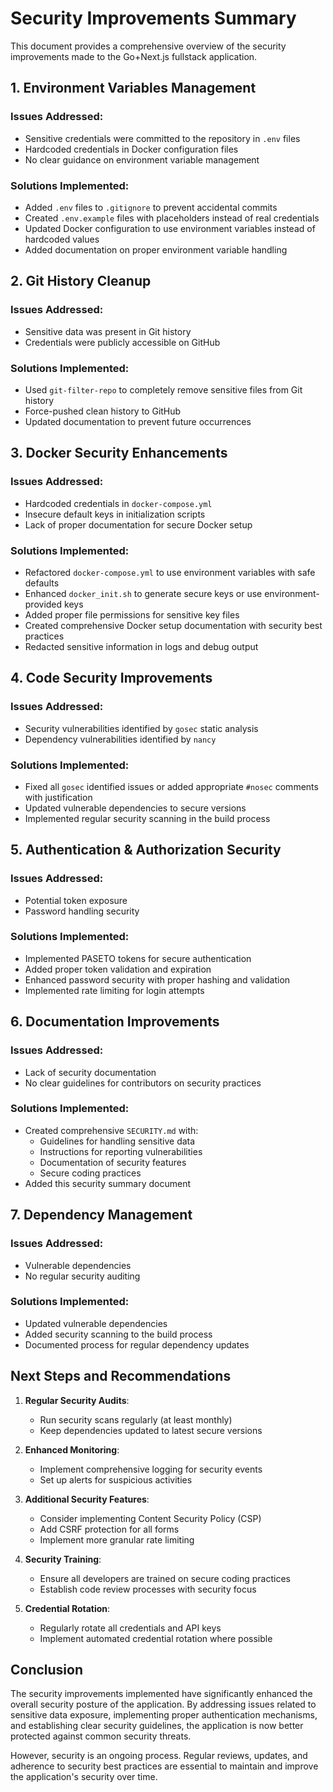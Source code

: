 # Security Improvements Summary

This document provides a comprehensive overview of the security improvements made to the Go+Next.js fullstack application.

## 1. Environment Variables Management

### Issues Addressed:
- Sensitive credentials were committed to the repository in `.env` files
- Hardcoded credentials in Docker configuration files
- No clear guidance on environment variable management

### Solutions Implemented:
- Added `.env` files to `.gitignore` to prevent accidental commits
- Created `.env.example` files with placeholders instead of real credentials
- Updated Docker configuration to use environment variables instead of hardcoded values
- Added documentation on proper environment variable handling

## 2. Git History Cleanup

### Issues Addressed:
- Sensitive data was present in Git history
- Credentials were publicly accessible on GitHub

### Solutions Implemented:
- Used `git-filter-repo` to completely remove sensitive files from Git history
- Force-pushed clean history to GitHub
- Updated documentation to prevent future occurrences

## 3. Docker Security Enhancements

### Issues Addressed:
- Hardcoded credentials in `docker-compose.yml`
- Insecure default keys in initialization scripts
- Lack of proper documentation for secure Docker setup

### Solutions Implemented:
- Refactored `docker-compose.yml` to use environment variables with safe defaults
- Enhanced `docker_init.sh` to generate secure keys or use environment-provided keys
- Added proper file permissions for sensitive key files
- Created comprehensive Docker setup documentation with security best practices
- Redacted sensitive information in logs and debug output

## 4. Code Security Improvements

### Issues Addressed:
- Security vulnerabilities identified by `gosec` static analysis
- Dependency vulnerabilities identified by `nancy`

### Solutions Implemented:
- Fixed all `gosec` identified issues or added appropriate `#nosec` comments with justification
- Updated vulnerable dependencies to secure versions
- Implemented regular security scanning in the build process

## 5. Authentication & Authorization Security

### Issues Addressed:
- Potential token exposure
- Password handling security

### Solutions Implemented:
- Implemented PASETO tokens for secure authentication
- Added proper token validation and expiration
- Enhanced password security with proper hashing and validation
- Implemented rate limiting for login attempts

## 6. Documentation Improvements

### Issues Addressed:
- Lack of security documentation
- No clear guidelines for contributors on security practices

### Solutions Implemented:
- Created comprehensive `SECURITY.md` with:
  - Guidelines for handling sensitive data
  - Instructions for reporting vulnerabilities
  - Documentation of security features
  - Secure coding practices
- Added this security summary document

## 7. Dependency Management

### Issues Addressed:
- Vulnerable dependencies
- No regular security auditing

### Solutions Implemented:
- Updated vulnerable dependencies
- Added security scanning to the build process
- Documented process for regular dependency updates

## Next Steps and Recommendations

1. **Regular Security Audits**:
   - Run security scans regularly (at least monthly)
   - Keep dependencies updated to latest secure versions

2. **Enhanced Monitoring**:
   - Implement comprehensive logging for security events
   - Set up alerts for suspicious activities

3. **Additional Security Features**:
   - Consider implementing Content Security Policy (CSP)
   - Add CSRF protection for all forms
   - Implement more granular rate limiting

4. **Security Training**:
   - Ensure all developers are trained on secure coding practices
   - Establish code review processes with security focus

5. **Credential Rotation**:
   - Regularly rotate all credentials and API keys
   - Implement automated credential rotation where possible

## Conclusion

The security improvements implemented have significantly enhanced the overall security posture of the application. By addressing issues related to sensitive data exposure, implementing proper authentication mechanisms, and establishing clear security guidelines, the application is now better protected against common security threats.

However, security is an ongoing process. Regular reviews, updates, and adherence to security best practices are essential to maintain and improve the application's security over time. 